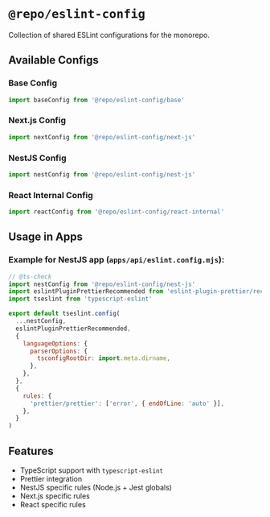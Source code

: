 # `@repo/eslint-config`

Collection of shared ESLint configurations for the monorepo.

## Available Configs

### Base Config

```js
import baseConfig from '@repo/eslint-config/base'
```

### Next.js Config

```js
import nextConfig from '@repo/eslint-config/next-js'
```

### NestJS Config

```js
import nestConfig from '@repo/eslint-config/nest-js'
```

### React Internal Config

```js
import reactConfig from '@repo/eslint-config/react-internal'
```

## Usage in Apps

### Example for NestJS app (`apps/api/eslint.config.mjs`):

```js
// @ts-check
import nestConfig from '@repo/eslint-config/nest-js'
import eslintPluginPrettierRecommended from 'eslint-plugin-prettier/recommended'
import tseslint from 'typescript-eslint'

export default tseslint.config(
  ...nestConfig,
  eslintPluginPrettierRecommended,
  {
    languageOptions: {
      parserOptions: {
        tsconfigRootDir: import.meta.dirname,
      },
    },
  },
  {
    rules: {
      'prettier/prettier': ['error', { endOfLine: 'auto' }],
    },
  }
)
```

## Features

- TypeScript support with `typescript-eslint`
- Prettier integration
- NestJS specific rules (Node.js + Jest globals)
- Next.js specific rules
- React specific rules
